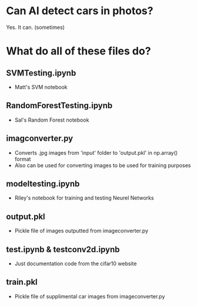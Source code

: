 # Can AI detect cars in photos?
Yes. It can. (sometimes)

# What do all of these files do?
## SVMTesting.ipynb
* Matt's SVM notebook

## RandomForestTesting.ipynb
* Sal's Random Forest notebook

## imagconverter.py
* Converts .jpg images from 'input' folder to 'output.pkl' in np.array() format
* Also can be used for converting images to be used for training purposes

## modeltesting.ipynb
* Riley's notebook for training and testing Neurel Networks

## output.pkl
* Pickle file of images outputted from imageconverter.py

## test.ipynb & testconv2d.ipynb
* Just documentation code from the cifar10 website

## train.pkl
* Pickle file of supplimental car images from imageconverter.py
